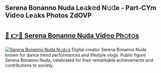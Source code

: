 ## Serena Bonanno Nuda Le𝚊k𝚎d N𝚞𝚍e - Part-CYm Vid𝚎o Le𝚊ks Photos ZdOVP

# <h2><a href="http://fbdmn7.evod.top/?m=Serena+Bonanno+Nuda">🔗 👉🔴 Serena Bonanno Nuda Vid𝚎o Ph𝚘t𝚘s</a></h2>

[![Serena Bonanno Nuda N𝚞d𝚎s](https://i.imgur.com/8V9OHl7.gif)](http://fbdmn7.evod.top/?m=Serena+Bonanno+Nuda)
Digital creator Serena Bonanno Nuda known for dance trend performances and lifestyle vlogs. Public figure Serena Bonanno Nuda, celebrated for their remarkable achievements and contributions to society. 
